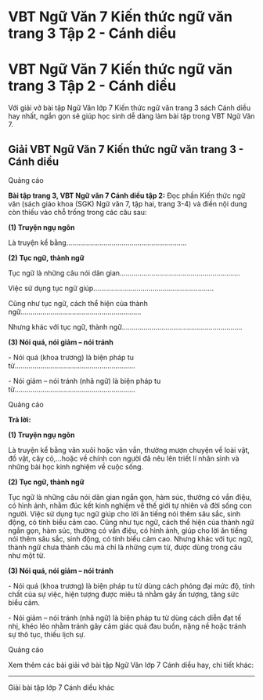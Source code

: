 # VBT Ngữ Văn 7 Kiến thức ngữ văn trang 3 Tập 2 - Cánh diều

# VBT Ngữ Văn 7 Kiến thức ngữ văn trang 3 Tập 2 - Cánh diều

Với giải vở bài tập Ngữ Văn lớp 7 Kiến thức ngữ văn trang 3 sách Cánh diều hay nhất, ngắn gọn sẽ giúp học sinh dễ dàng làm bài tập trong VBT Ngữ Văn 7.

## Giải VBT Ngữ Văn 7 Kiến thức ngữ văn trang 3 - Cánh diều

Quảng cáo

**Bài tập trang 3, VBT Ngữ văn 7 Cánh diều tập 2:** Đọc phần Kiến thức ngữ văn (sách giáo khoa (SGK) Ngữ văn 7, tập hai, trang 3-4) và điền nội dung còn thiếu vào chỗ trống trong các câu sau:

**(1) Truyện ngụ ngôn**

Là truyện kể bằng............................................................. 

**(2) Tục ngữ, thành ngữ**

Tục ngữ là những câu nói dân gian............................................................. 

Việc sử dụng tục ngữ giúp............................................................. 

Cũng như tục ngữ, cách thể hiện của thành ngữ............................................................. 

Nhưng khác với tục ngữ, thành ngữ............................................................. 

**(3) Nói quá, nói giảm – nói tránh**

\- Nói quá (khoa trương) là biện pháp tu từ............................................................. 

\- Nói giảm – nói tránh (nhã ngữ) là biện pháp tu từ............................................................. 

Quảng cáo

**Trả lời:**

**(1) Truyện ngụ ngôn**

Là truyện kể bằng văn xuôi hoặc văn vần, thường mượn chuyện về loài vật, đồ vật, cây cỏ,...hoặc về chính con người đã nêu lên triết lí nhân sinh và những bài học kinh nghiệm về cuộc sống.

**(2) Tục ngữ, thành ngữ**

Tục ngữ là những câu nói dân gian ngắn gọn, hàm súc, thường có vần điệu, có hình ảnh, nhằm đúc kết kinh nghiệm về thế giới tự nhiên và đời sống con người. Việc sử dụng tục ngữ giúp cho lời ăn tiếng nói thêm sâu sắc, sinh động, có tính biểu cảm cao. Cũng như tục ngữ, cách thể hiện của thành ngữ ngắn gọn, hàm súc, thường có vần điệu, có hình ảnh, giúp cho lời ăn tiếng nói thêm sâu sắc, sinh động, có tính biểu cảm cao. Nhưng khác với tục ngữ, thành ngữ chưa thành câu mà chỉ là những cụm từ, được dùng trong câu như một từ.

**(3) Nói quá, nói giảm – nói tránh**

\- Nói quá (khoa trương) là biện pháp tu từ dùng cách phóng đại mức độ, tính chất của sự việc, hiện tượng được miêu tả nhằm gây ấn tượng, tăng sức biểu cảm.

\- Nói giảm – nói tránh (nhã ngữ) là biện pháp tu từ dùng cách diễn đạt tế nhị, khéo léo nhằm tránh gây cảm giác quá đau buồn, nặng nề hoặc tránh sự thô tục, thiếu lịch sự.

Quảng cáo

Xem thêm các bài giải vở bài tập Ngữ Văn lớp 7 Cánh diều hay, chi tiết khác:

* * *

Giải bài tập lớp 7 Cánh diều khác
